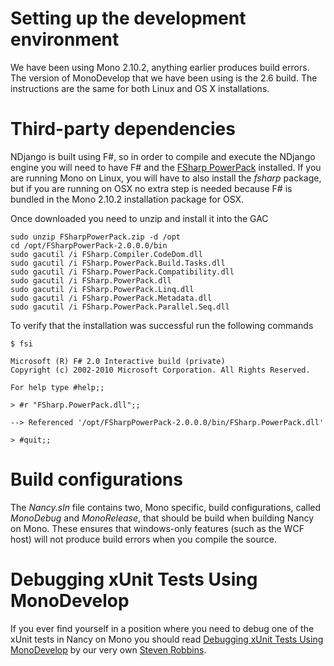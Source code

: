 # Setting up the development environment
We have been using Mono 2.10.2, anything earlier produces build errors. The version of MonoDevelop that we have been using is the 2.6 build. The instructions are the same for both Linux and OS X installations.

# Third-party dependencies
NDjango is built using F#, so in order to compile and execute the NDjango engine you will need to have F# and the [FSharp PowerPack](http://fsharppowerpack.codeplex.com) installed. If you are running Mono on Linux, you will have to also install the _fsharp_ package, but if you are running on OSX no extra step is needed because F# is bundled in the Mono 2.10.2 installation package for OSX.

Once downloaded you need to unzip and install it into the GAC

	sudo unzip FSharpPowerPack.zip -d /opt
	cd /opt/FSharpPowerPack-2.0.0.0/bin
	sudo gacutil /i FSharp.Compiler.CodeDom.dll
	sudo gacutil /i FSharp.PowerPack.Build.Tasks.dll
	sudo gacutil /i FSharp.PowerPack.Compatibility.dll
	sudo gacutil /i FSharp.PowerPack.dll
	sudo gacutil /i FSharp.PowerPack.Linq.dll
	sudo gacutil /i FSharp.PowerPack.Metadata.dll
	sudo gacutil /i FSharp.PowerPack.Parallel.Seq.dll

To verify that the installation was successful run the following commands

	$ fsi
	
	Microsoft (R) F# 2.0 Interactive build (private)
	Copyright (c) 2002-2010 Microsoft Corporation. All Rights Reserved.
	
	For help type #help;;
	
	> #r "FSharp.PowerPack.dll";;
	
	--> Referenced '/opt/FSharpPowerPack-2.0.0.0/bin/FSharp.PowerPack.dll'

    > #quit;;

# Build configurations
The _Nancy.sln_ file contains two, Mono specific, build configurations, called _MonoDebug_ and _MonoRelease_, that should be build when building Nancy on Mono. These ensures that windows-only features (such as the WCF host) will not produce build errors when you compile the source.

# Debugging xUnit Tests Using MonoDevelop
If you ever find yourself in a position where you need to debug one of the xUnit tests in Nancy on Mono you should read 
[Debugging xUnit Tests Using MonoDevelop](http://www.grumpydev.com/2011/06/30/debugging-xunit-tests-using-monodevelop) by our very own [Steven Robbins](http://twitter.com/#!/Grumpydev).